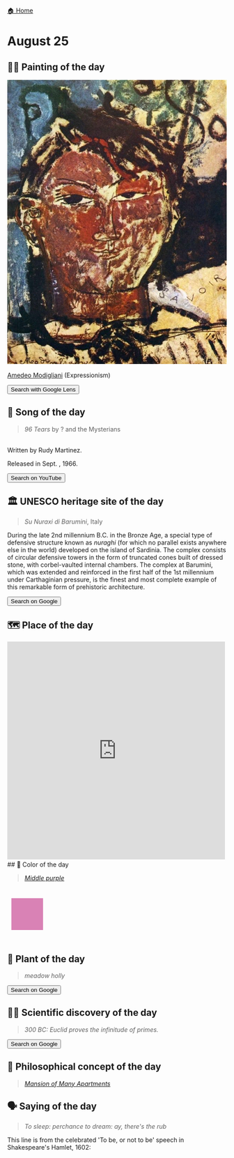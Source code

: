 
[🏠 Home](../../index.md)

# August 25

## 🧑‍🎨 Painting of the day

<img width="600" src="../img/Amedeo_Modigliani_3.jpg">

[Amedeo Modigliani](http://en.wikipedia.org/wiki/Amedeo_Modigliani) (Expressionism)

<button class="btn btn-success"
onclick=" window.open('https://lens.google.com/uploadbyurl?url=https://iretes.github.io/one-a-day/data/img/Amedeo_Modigliani_3.jpg','_blank')">
Search with Google Lens
</button>

## 🎼 Song of the day

> *96 Tears*
by ? and the Mysterians

<br />Written by Rudy Martinez.

Released in Sept. , 1966.

<button class="btn btn-success"
onclick=" window.open('http://www.youtube.com/search?q=96 Tears by ? and the Mysterians','_blank')">
Search on YouTube
</button>

## 🏛️ UNESCO heritage site of the day

> *Su Nuraxi di Barumini*, Italy

<p>During the late 2nd millennium B.C. in the Bronze Age, a special type of defensive structure known as <em>nuraghi</em> (for which no parallel exists anywhere else in the world) developed on the island of Sardinia. The complex consists of circular defensive towers in the form of truncated cones built of dressed stone, with corbel-vaulted internal chambers. The complex at Barumini, which was extended and reinforced in the first half of the 1st millennium under Carthaginian pressure, is the finest and most complete example of this remarkable form of prehistoric architecture.</p>

<button class="btn btn-success"
onclick=" window.open('http://www.google.com/search?q=Su Nuraxi di Barumini','_blank')">
Search on Google
</button>

## 🗺️ Place of the day

<iframe
src="https://www.mapcrunch.com"
name="mapcrunch"
width="500"
height="500"
allowTransparency="true"
scrolling="no"
frameborder="0"
>
</iframe>
## 🎨 Color of the day

> *[Middle purple](https://en.wikipedia.org/wiki/History_of_Crayola_crayons#Munsell_Crayola,_1926–1944)*

<div style="color:#D982B5; font-size: 100px;">&#9632;</div>

## 🌿 Plant of the day

> *meadow holly*

<button class="btn btn-success"
onclick=" window.open('http://www.google.com/search?q=meadow holly','_blank')">
Search on Google
</button>

## 🧑‍🔬 Scientific discovery of the day

> *300 BC: Euclid proves the infinitude of primes.*

<button class="btn btn-success"
onclick=" window.open('http://www.google.com/search?q=300 BC: Euclid proves the infinitude of primes.','_blank')">
Search on Google
</button>

## 💭 Philosophical concept of the day

> *[Mansion of Many Apartments](https://en.wikipedia.org/wiki/Mansion_of_Many_Apartments)*

## 🗣️ Saying of the day

> *To sleep: perchance to dream: ay, there's the rub*

This line is from the celebrated 'To be, or not to be' speech in Shakespeare's Hamlet, 1602:
